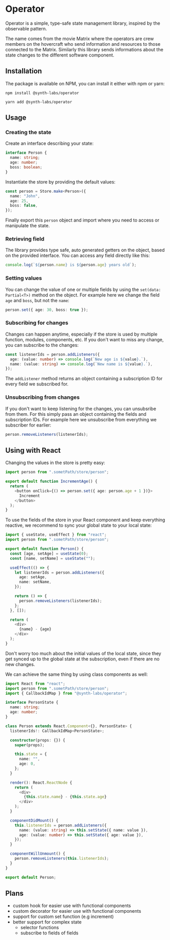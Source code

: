 # Operator

Operator is a simple, type-safe state management library, inspired by the observable pattern.

The name comes from the movie Matrix where the operators are crew members on the hovercraft who send information and resources to those connected to the Matrix. Similarly this library sends informations about the state changes to the different software component.

## Installation

The package is available on NPM, you can install it either with npm or yarn:

```
npm install @synth-labs/operator
```

```
yarn add @synth-labs/operator
```

## Usage

### Creating the state

Create an interface describing your state:

```typescript
interface Person {
  name: string;
  age: number;
  boss: boolean;
}
```

Instantiate the store by providing the default values:

```typescript
const person = Store.make<Person>({
  name: "John",
  age: 25,
  boss: false,
});
```

Finally export this `person` object and import where you need to access or manipulate the state.

### Retrieving field

The library provides type safe, auto generated getters on the object, based on the provided interface. You can access any field directly like this:

```typescript
console.log(`${person.name} is ${person.age} years old`);
```

### Setting values

You can change the value of one or multiple fields by using the `set(data: Partial<T>)` method on the object. For example here we change the field `age` and `boss`, but not the `name`:

```typescript
person.set({ age: 30, boss: true });
```

### Subscribing for changes

Changes can happen anytime, especially if the store is used by multiple function, modules, components, etc.
If you don't want to miss any change, you can subscribe to the changes:

```typescript
const listenerIds = person.addListeners({
  age: (value: number) => console.log(`New age is ${value}.`),
  name: (value: string) => console.log(`New name is ${value}.`),
});
```

The `addListener` method returns an object containing a subscription ID for every field we subscribed for.

### Unsubscribing from changes

If you don't want to keep listening for the changes, you can unsubsribe from them. For this simply pass an object containing the fields and subscription IDs. For example here we unsubscribe from everything we subscriber for earlier:

```typescript
person.removeListeners(listenerIds);
```

## Using with React

Changing the values in the store is pretty easy:

```typescript
import person from ".sometPath/store/person";

export default function IncrementAge() {
  return (
    <button onClick={() => person.set({ age: person.age + 1 })}>
      Increment
    </button>
  );
}
```

To use the fields of the store in your React component and keep everything reactive, we recommend to sync your global state to your local state:

```typescript
import { useState, useEffect } from "react";
import person from ".sometPath/store/person";

export default function Person() {
  const [age, setAge] = useState(0);
  const [name, setName] = useState("");

  useEffect(() => {
    let listenerIds = person.addListeners({
      age: setAge,
      name: setName,
    });

    return () => {
      person.removeListeners(listenerIds);
    };
  }, []);

  return (
    <div>
      {name} - {age}
    </div>
  );
}
```

Don't worry too much about the initial values of the local state, since they get synced up to the global state at the subscription, even if there are no new changes.

We can achieve the same thing by using class components as well:

```typescript
import React from "react";
import person from ".sometPath/store/person";
import { CallbackIdMap } from "@synth-labs/operator";

interface PersonState {
  name: string;
  age: number;
}

class Person extends React.Component<{}, PersonState> {
  listenerIds!: CallbackIdMap<PersonState>;

  constructor(props: {}) {
    super(props);

    this.state = {
      name: "",
      age: 0,
    };
  }

  render(): React.ReactNode {
    return (
      <div>
        {this.state.name} - {this.state.age}
      </div>
    );
  }

  componentDidMount() {
    this.listenerIds = person.addListeners({
      name: (value: string) => this.setState({ name: value }),
      age: (value: number) => this.setState({ age: value }),
    });
  }

  componentWillUnmount() {
    person.removeListeners(this.listenerIds);
  }
}

export default Person;
```

## Plans

- custom hook for easier use with functional components
- custom decorator for easier use with functional components
- support for custom set function (e.g increment)
- better support for complex state
  - selector functions
  - subscribe to fields of fields
